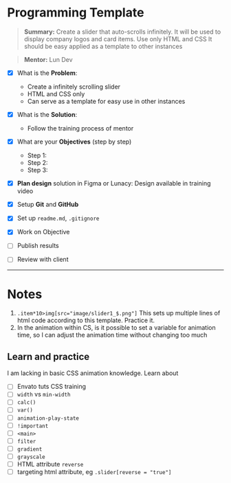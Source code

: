 # Programming Template

>**Summary:**
> Create a slider that auto-scrolls infinitely.
> It will be used to display company logos and card items.
> Use only HTML and CSS
> It should be easy applied as a template to other instances

> **Mentor:** Lun Dev

- [x] What is the **Problem**: 
  - Create a infinitely scrolling slider
  - HTML and CSS only
  - Can serve as a template for easy use in other instances

- [x] What is the **Solution**:
  - Follow the training process of mentor

- [x] What are your **Objectives** (step by step)
   - Step 1:
   - Step 2:
   - Step 3:

- [x] **Plan design** solution in Figma or Lunacy: Design available in training video
- [x] Setup **Git** and **GitHub**
- [x] Set up `readme.md`, `.gitignore`
- [x] Work on Objective
- [ ] Publish results
- [ ] Review with client

---

# **Notes**
1. `.item*10>img[src="image/slider1_$.png"]` This sets up multiple lines of html code according to this template. Practice it.
2. In the animation within CS, is it possible to set a variable for animation time, so I can adjust the animation time without changing too much
  
  
## Learn and practice

I am lacking in basic CSS animation knowledge. Learn about
- [ ] Envato tuts CSS training
- [ ] `width` vs `min-width`
- [ ] `calc()`
- [ ] `var()`
- [ ] `animation-play-state`
- [ ] `!important`
- [ ] `<main>`
- [ ] `filter`
- [ ] `gradient`
- [ ] `grayscale`
- [ ] HTML attribute `reverse`
- [ ] targeting html attribute, eg `.slider[reverse = "true"]`